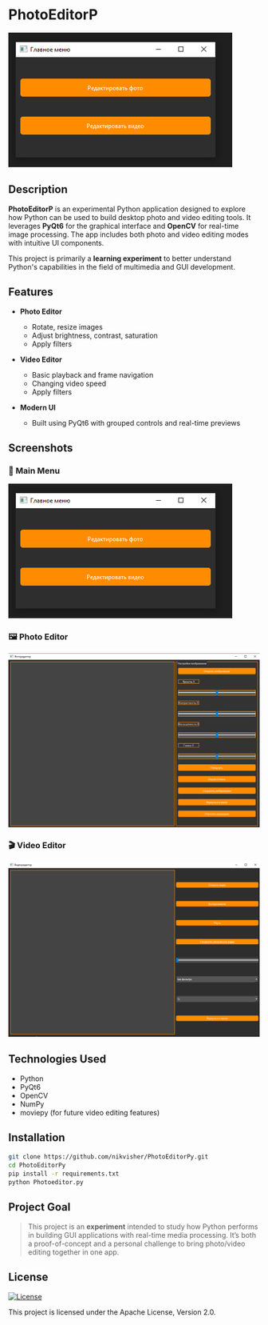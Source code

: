 # PhotoEditorP

![Main Menu](images/Main-menu.png)

## Description

**PhotoEditorP** is an experimental Python application designed to explore how Python can be used to build desktop photo and video editing tools. It leverages **PyQt6** for the graphical interface and **OpenCV** for real-time image processing. The app includes both photo and video editing modes with intuitive UI components.

This project is primarily a **learning experiment** to better understand Python's capabilities in the field of multimedia and GUI development.

## Features

- **Photo Editor**
  - Rotate, resize images
  - Adjust brightness, contrast, saturation
  - Apply filters

- **Video Editor**
  - Basic playback and frame navigation
  - Changing video speed
  - Apply filters

- **Modern UI**
  - Built using PyQt6 with grouped controls and real-time previews

## Screenshots

### 📌 Main Menu
![Main Menu](images/Main-menu.png)

### 🖼️ Photo Editor
![Photo Editor](images/Photo-editor.png)

### 🎬 Video Editor
![Video Editor](images/Video-editor.png)

## Technologies Used

- Python
- PyQt6
- OpenCV
- NumPy
- moviepy (for future video editing features)

## Installation

```bash
git clone https://github.com/nikvisher/PhotoEditorPy.git
cd PhotoEditorPy
pip install -r requirements.txt
python Photoeditor.py
```

## Project Goal

> This project is an **experiment** intended to study how Python performs in building GUI applications with real-time media processing. It’s both a proof-of-concept and a personal challenge to bring photo/video editing together in one app.

## License

[![License](https://img.shields.io/badge/License-Apache%202.0-darkorange.svg)](http://www.apache.org/licenses/LICENSE-2.0)

This project is licensed under the Apache License, Version 2.0.
